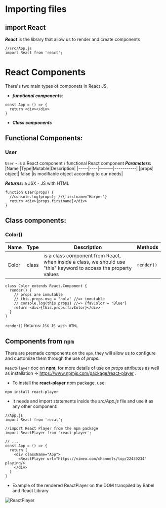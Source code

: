 # Importing files

## import React

***React*** is the library that allow us to render and create components 
```
//src/App.js
import React from 'react';
```

# React Components
There's two main types of componets in React JS,  
- ***functional components***:

```
const App = () => {
  return <div></div>
}
```
- ***Class components***

## Functional Components:

### User
```User``` - is a React component / functional React component
***Parameters:***
|Name	|Type|Mutable|Description|
|-----|----|-------|-----------|
|props|	object| false	|is modifiable object according to our needs|

***Returns:***
a JSX - JS with HTML
 
```
function User(props) {
  //console.log(props); //{firstname="Harper"}
  return <div>{props.firstname}</div>
}
```

## Class components:

### Color()

|Name	|Type|Description|Methods|
|-----|----|-----------|-------|
|Color|	class	|is a class component from React, when inside a class, we should use "this" keyword to access the property values| ```render()``` |


```
class Color extends React.Component {
  render() {
    // props are inmutable
    // this.props.msg = "hola" //=> inmutable
    // console.log(this.props) //=> {favColor = "Blue"}
    return <div>{this.props.favColor}</div>
  }  
}
```
```render()``` Returns: ```JSX JS with HTML```

## Components from ```npm```

There are premade components on the ```npm```, they will allow us to configure and customize them through the use of *props*.

``ReactPlayer`` doc on **npm**, for more details of use on *props* attributes as well as installation => https://www.npmjs.com/package/react-player .

- To install the **react-player** npm package, use:
```
npm install react-player
``` 
- It needs and import statements inside the *src/App.js* file and use it as any other component:
```
//App.js
import React from 'recat';

//import React Player from the npm package
import ReactPlayer from 'react-player';

// ...
const App = () => {
  return (
    <div className="App">
      <ReactPlayer url="https://vimeo.com/channels/top/22439234" playing/>
    </div>
  )
}
```

- Example of the rendered ReactPlayer on the DOM transpiled by Babel and React Library

![ReactPlayer](assets/reactplayer_example.jpg)
